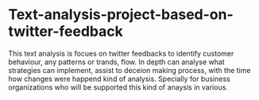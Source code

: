 # Text-analysis-project-based-on-twitter-feedback
This text analysis is focues on twitter feedbacks to identify customer behaviour, any patterns or trands, flow. In depth can analyse what strategies can implement, assist to deceion making process, with the time how changes were happend kind of analysis. Specially for business organizations who will be supported this kind of anaysis in various.
